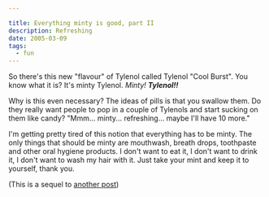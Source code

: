 ```yaml
---

title: Everything minty is good, part II
description: Refreshing
date: 2005-03-09
tags:
  - fun
---
```


So there's this new "flavour" of Tylenol called Tylenol "Cool Burst". You know what it is? It's minty Tylenol. _Minty!_ **_Tylenol!!_**  
  
Why is this even necessary? The ideas of pills is that you swallow them. Do they really want people to pop in a couple of Tylenols and start sucking on them like candy? "Mmm... minty... refreshing... maybe I'll have 10 more."  
  
I'm getting pretty tired of this notion that everything has to be minty. The only things that should be minty are mouthwash, breath drops, toothpaste and other oral hygiene products. I don't want to eat it, I don't want to drink it, I don't want to wash my hair with it. Just take your mint and keep it to yourself, thank you.  
  
(This is a sequel to [another post](/blog/2004-12-17-everything-minty-is-good))
